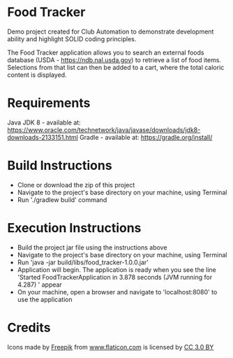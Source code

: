 # Food Tracker
Demo project created for Club Automation to demonstrate development ability and highlight SOLID coding principles.

The Food Tracker application allows you to search an external foods database (USDA - https://ndb.nal.usda.gov) to retrieve a list of food items.  Selections from that list can then be added to a cart, where the total caloric content is displayed.

# Requirements
Java JDK 8 - available at: https://www.oracle.com/technetwork/java/javase/downloads/jdk8-downloads-2133151.html
Gradle - available at: https://gradle.org/install/

# Build Instructions
* Clone or download the zip of this project
* Navigate to the project's base directory on your machine, using Terminal
* Run './gradlew build' command

# Execution Instructions
* Build the project jar file using the instructions above
* Navigate to the project's base directory on your machine, using Terminal
* Run 'java -jar build/libs/food_tracker-1.0.0.jar'
* Application will begin.  The application is ready when you see the line 'Started FoodTrackerApplication in 3.878 seconds (JVM running for 4.287)
' appear
* On your machine, open a browser and navigate to 'localhost:8080' to use the application



# Credits
Icons made by <a href="https://www.freepik.com/" title="Freepik">Freepik</a> from <a href="https://www.flaticon.com/" 			    title="Flaticon">www.flaticon.com</a> is licensed by <a href="http://creativecommons.org/licenses/by/3.0/" 			    title="Creative Commons BY 3.0" target="_blank">CC 3.0 BY</a></div>
